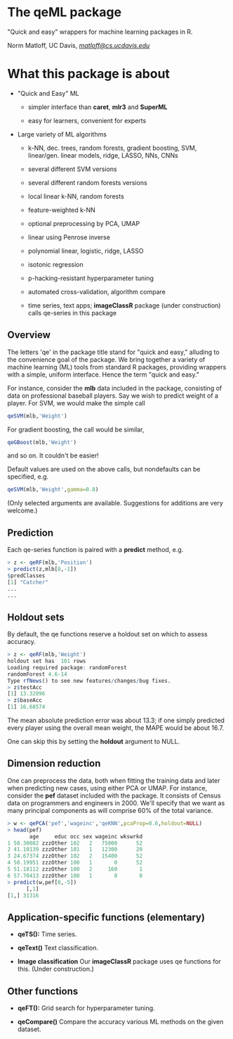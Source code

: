 # The qeML package

"Quick and easy" wrappers for machine learning packages in R.

Norm Matloff, UC Davis, *matloff@cs.ucdavis.edu*

# What this package is about

* "Quick and Easy" ML

    * simpler interface than **caret**, **mlr3** and **SuperML**

    * easy for learners, convenient for experts

* Large variety of ML algorithms

    * k-NN, dec. trees, random forests, gradient boosting,
      SVM, linear/gen. linear models, ridge, LASSO, NNs, CNNs

    * several different SVM versions

    * several different random forests versions

    * local linear k-NN, random forests

    * feature-weighted k-NN

    * optional preprocessing by PCA, UMAP

    * linear using Penrose inverse

    * polynomial linear, logistic, ridge, LASSO

    * isotonic regression

    * p-hacking-resistant hyperparameter tuning

    * automated cross-validation, algorithm compare

    * time series, text apps; **imageClassR** package (under
      construction) calls qe-series in this package

## Overview

The letters 'qe' in the package title stand for "quick and easy,"
alluding to the convenience goal of the package.  We bring together a
variety of machine learning (ML) tools from standard R packages,
providing wrappers with a simple, uniform interface.  Hence the term
"quick and easy."

For instance, consider the **mlb** data included in the package,
consisting of data on professional baseball players.  Say we wish to
predict weight of a player.  For SVM, we would make the simple call

``` r
qeSVM(mlb,'Weight')
```

For gradient boosting, the call would be similar,

``` r
qeGBoost(mlb,'Weight')
```

and so on.  It couldn't be easier!

Default values are used on the above calls, but nondefaults can be
specified, e.g.

``` r
qeSVM(mlb,'Weight',gamma=0.8)
```

(Only selected arguments are available.  Suggestions for additions are
very welcome.)

## Prediction

Each qe-series function is paired with a **predict** method, e.g.

``` r
> z <- qeRF(mlb,'Position')
> predict(z,mlb[8,-1])
$predClasses
[1] "Catcher"
...
...
```

## Holdout sets

By default, the qe functions reserve a holdout set on which to assess
accuracy.  

``` r
> z <- qeRF(mlb,'Weight')
holdout set has  101 rows
Loading required package: randomForest
randomForest 4.6-14
Type rfNews() to see new features/changes/bug fixes.
> z$testAcc
[1] 13.32896
> z$baseAcc
[1] 16.68574
```

The mean absolute prediction error was about 13.3; if one simply
predicted every player using the overall mean weight, the MAPE would be
about 16.7.

One can skip this by setting the **holdout** argument to NULL.

## Dimension reduction

One can preprocess the data, both when fitting the training data and
later when predicting new cases, using either PCA or UMAP.  For
instance, consider the **pef** dataset included with the package.  It
consists of Census data on programmers and engineers in 2000.  We'll
specify that we want as many principal components as will comprise 60%
of the total variance.

``` r
> w <- qePCA('pef','wageinc','qeKNN',pcaProp=0.6,holdout=NULL)
> head(pef)
       age     educ occ sex wageinc wkswrkd
1 50.30082 zzzOther 102   2   75000      52
2 41.10139 zzzOther 101   1   12300      20
3 24.67374 zzzOther 102   2   15400      52
4 50.19951 zzzOther 100   1       0      52
5 51.18112 zzzOther 100   2     160       1
6 57.70413 zzzOther 100   1       0       0
> predict(w,pef[8,-5])
      [,1]
[1,] 31316
```

## Application-specific functions (elementary)

* **qeTS():**  Time series.

* **qeText()**  Text classification.

* **Image classification**  Our **imageClassR** package uses qe
  functions for this.  (Under construction.)

## Other functions

* **qeFT():**  Grid search for hyperparameter tuning.

* **qeCompare()**  Compare the accuracy various ML methods on the given dataset.

